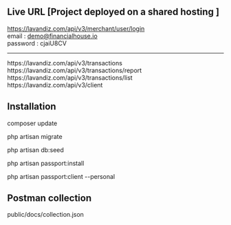## Live URL   [Project deployed on a shared hosting ]<br/>
https://lavandiz.com/api/v3/merchant/user/login
<br/>
email :  demo@financialhouse.io<br/>
password : cjaiU8CV
</br>
<hr/>
https://lavandiz.com/api/v3/transactions <br/>
https://lavandiz.com/api/v3/transactions/report <br/>
https://lavandiz.com/api/v3/transactions/list <br/>
https://lavandiz.com/api/v3/client <br/>

## Installation <br/>

composer update <br/>

php artisan migrate <br/>

php artisan db:seed <br/>

php artisan passport:install <br/>

php artisan passport:client --personal <br/>

## Postman collection<br/>
public/docs/collection.json


